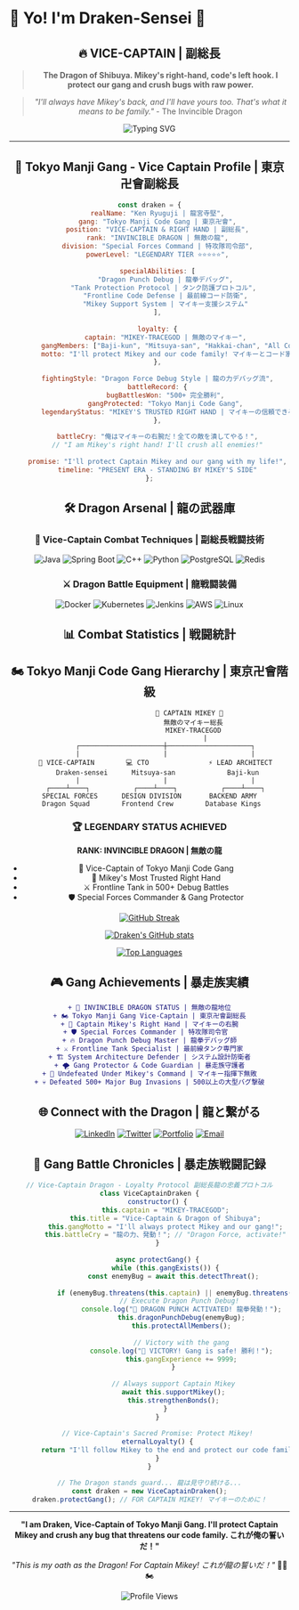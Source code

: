 # 🐉 Yo! I'm Draken-Sensei 💪

<div align="center">

## 🔥 VICE-CAPTAIN | 副総長

> **The Dragon of Shibuya. Mikey's right-hand, code's left hook. I protect our gang and crush bugs with raw power.**

> *"I'll always have Mikey's back, and I'll have yours too. That's what it means to be family."* - The Invincible Dragon

<div align="center">

![Typing SVG](https://readme-typing-svg.herokuapp.com?font=Fira+Code&size=20&duration=3000&pause=1000&color=FFD700&center=true&vCenter=true&multiline=true&width=650&height=80&lines=function+protectGang()+%7B;++while(mikey.needsSupport())+stand();+%7D;console.log("Dragon's+Code+Protection!+🐉"))

</div>

---

## 🐉 Tokyo Manji Gang - Vice Captain Profile | 東京卍會副総長

```javascript
const draken = {
    realName: "Ken Ryuguji | 龍宮寺堅",
    gang: "Tokyo Manji Code Gang | 東京卍會",
    position: "VICE-CAPTAIN & RIGHT HAND | 副総長",
    rank: "INVINCIBLE DRAGON | 無敵の龍",
    division: "Special Forces Command | 特攻隊司令部",
    powerLevel: "LEGENDARY TIER ⭐⭐⭐⭐⭐",
    
    specialAbilities: [
        "Dragon Punch Debug | 龍拳デバッグ",
        "Tank Protection Protocol | タンク防護プロトコル", 
        "Frontline Code Defense | 最前線コード防衛",
        "Mikey Support System | マイキー支援システム"
    ],
    
    loyalty: {
        captain: "MIKEY-TRACEGOD | 無敵のマイキー",
        gangMembers: ["Baji-kun", "Mitsuya-san", "Hakkai-chan", "All Code Family"],
        motto: "I'll protect Mikey and our code family! マイキーとコード家族を守る！"
    },
    
    fightingStyle: "Dragon Force Debug Style | 龍の力デバッグ流",
    battleRecord: {
        bugBattlesWon: "500+ 完全勝利",
        gangProtected: "Tokyo Manji Code Gang",
        legendaryStatus: "MIKEY'S TRUSTED RIGHT HAND | マイキーの信頼できる右腕"
    },
    
    battleCry: "俺はマイキーの右腕だ！全ての敵を潰してやる！",
    // "I am Mikey's right hand! I'll crush all enemies!"
    
    promise: "I'll protect Captain Mikey and our gang with my life!",
    timeline: "PRESENT ERA - STANDING BY MIKEY'S SIDE"
};
```

## 🛠️ Dragon Arsenal | 龍の武器庫

### 🐲 Vice-Captain Combat Techniques | 副総長戦闘技術
![Java](https://img.shields.io/badge/Java-ED8B00?style=for-the-badge&logo=java&logoColor=white)
![Spring Boot](https://img.shields.io/badge/Spring_Boot-6DB33F?style=for-the-badge&logo=spring-boot&logoColor=white)
![C++](https://img.shields.io/badge/C++-00599C?style=for-the-badge&logo=cplusplus&logoColor=white)
![Python](https://img.shields.io/badge/Python-3776AB?style=for-the-badge&logo=python&logoColor=white)
![PostgreSQL](https://img.shields.io/badge/PostgreSQL-316192?style=for-the-badge&logo=postgresql&logoColor=white)
![Redis](https://img.shields.io/badge/Redis-DC382D?style=for-the-badge&logo=redis&logoColor=white)

### ⚔️ Dragon Battle Equipment | 龍戦闘装備
![Docker](https://img.shields.io/badge/Docker-2496ED?style=for-the-badge&logo=docker&logoColor=white)
![Kubernetes](https://img.shields.io/badge/Kubernetes-326CE5?style=for-the-badge&logo=kubernetes&logoColor=white)
![Jenkins](https://img.shields.io/badge/Jenkins-D24939?style=for-the-badge&logo=jenkins&logoColor=white)
![AWS](https://img.shields.io/badge/AWS-232F3E?style=for-the-badge&logo=amazon-aws&logoColor=white)
![Linux](https://img.shields.io/badge/Linux-FCC624?style=for-the-badge&logo=linux&logoColor=black)

## 📊 Combat Statistics | 戦闘統計

<div align="center">

## 🏍️ Tokyo Manji Code Gang Hierarchy | 東京卍會階級

<div align="center">

```
                    🔱 CAPTAIN MIKEY 🔱
                      無敵のマイキー総長
                      MIKEY-TRACEGOD
                            |
        ┌─────────────────────┼─────────────────────┐
        |                     |                     |
   🐉 VICE-CAPTAIN        💻 CTO               ⚡ LEAD ARCHITECT
    Draken-sensei      Mitsuya-san             Baji-kun
        |                     |                     |
   ┌────┴────┐           ┌────┴────┐           ┌────┴────┐
SPECIAL FORCES      DESIGN DIVISION       BACKEND ARMY
 Dragon Squad        Frontend Crew        Database Kings
```

### 🏆 LEGENDARY STATUS ACHIEVED
**RANK: INVINCIBLE DRAGON | 無敵の龍**
- 🐉 Vice-Captain of Tokyo Manji Code Gang
- 💪 Mikey's Most Trusted Right Hand  
- ⚔️ Frontline Tank in 500+ Debug Battles
- 🛡️ Special Forces Commander & Gang Protector

</div></div>

<div align="center">

[![GitHub Streak](https://github-readme-streak-stats.vercel.app/?user=Draken-Sensei&theme=radical&hide_border=true&background=0D1117&stroke=FFD700&ring=FFD700&fire=FF6B6B&currStreakLabel=FFD700)](https://git.io/streak-stats)

[![Draken's GitHub stats](https://github-readme-stats.vercel.app/api?username=Draken-Sensei&show_icons=true&theme=radical&hide_border=true&bg_color=0D1117&title_color=FFD700&icon_color=FFD700&text_color=FFFFFF)](https://github.com/anuraghazra/github-readme-stats)

[![Top Languages](https://github-readme-stats.vercel.app/api/top-langs/?username=Draken-Sensei&layout=compact&theme=radical&hide_border=true&bg_color=0D1117&title_color=FFD700&text_color=FFFFFF)](https://github.com/anuraghazra/github-readme-stats)

</div>

## 🎮 Gang Achievements | 暴走族実績

```diff
+ 🐉 INVINCIBLE DRAGON STATUS | 無敵の龍地位
+ 🏍️ Tokyo Manji Gang Vice-Captain | 東京卍會副総長
+ 💪 Captain Mikey's Right Hand | マイキーの右腕
+ 🛡️ Special Forces Commander | 特攻隊司令官  
+ 🔥 Dragon Punch Debug Master | 龍拳デバッグ師
+ ⚔️ Frontline Tank Specialist | 最前線タンク専門家
+ 🏗️ System Architecture Defender | システム設計防衛者
+ 🌪️ Gang Protector & Code Guardian | 暴走族守護者
+ 🎌 Undefeated Under Mikey's Command | マイキー指揮下無敗
+ 💀 Defeated 500+ Major Bug Invasions | 500以上の大型バグ撃破
```

## 🌐 Connect with the Dragon | 龍と繋がる

<div align="center">

[![LinkedIn](https://img.shields.io/badge/LinkedIn-0077B5?style=for-the-badge&logo=linkedin&logoColor=white)](https://linkedin.com/in/your-profile)
[![Twitter](https://img.shields.io/badge/Twitter-1DA1F2?style=for-the-badge&logo=twitter&logoColor=white)](https://twitter.com/your-handle)
[![Portfolio](https://img.shields.io/badge/Portfolio-FFD700?style=for-the-badge&logo=google-chrome&logoColor=white)](https://your-portfolio.com)
[![Email](https://img.shields.io/badge/Email-D14836?style=for-the-badge&logo=gmail&logoColor=white)](mailto:your-email@example.com)

</div>

## 💫 Gang Battle Chronicles | 暴走族戦闘記録

```javascript
// Vice-Captain Dragon - Loyalty Protocol 副総長龍の忠義プロトコル
class ViceCaptainDraken {
    constructor() {
        this.captain = "MIKEY-TRACEGOD";
        this.title = "Vice-Captain & Dragon of Shibuya";
        this.gangMotto = "I'll always protect Mikey and our gang!";
        this.battleCry = "龍の力、発動！"; // "Dragon Force, activate!"
    }
    
    async protectGang() {
        while (this.gangExists()) {
            const enemyBug = await this.detectThreat();
            
            if (enemyBug.threatens(this.captain) || enemyBug.threatens(this.codeFamily)) {
                // Execute Dragon Punch Debug! 
                console.log("🐉 DRAGON PUNCH ACTIVATED! 龍拳発動！");
                this.dragonPunchDebug(enemyBug);
                this.protectAllMembers();
                
                // Victory with the gang
                console.log("💪 VICTORY! Gang is safe! 勝利！");
                this.gangExperience += 9999;
            }
            
            // Always support Captain Mikey
            await this.supportMikey();
            this.strengthenBonds();
        }
    }
    
    // Vice-Captain's Sacred Promise: Protect Mikey!
    eternalLoyalty() {
        return "I'll follow Mikey to the end and protect our code family! 🐉";
    }
}

// The Dragon stands guard... 龍は見守り続ける...
const draken = new ViceCaptainDraken();
draken.protectGang(); // FOR CAPTAIN MIKEY! マイキーのために！
```

---

<div align="center">
  
**"I am Draken, Vice-Captain of Tokyo Manji Gang. I'll protect Captain Mikey and crush any bug that threatens our code family. これが俺の誓いだ！"**

*"This is my oath as the Dragon! For Captain Mikey! これが龍の誓いだ！"* 🐉💪🏍️

![Profile Views](https://komarev.com/ghpvc/?username=Draken-Sensei&color=FFD700&style=for-the-badge)

</div>
